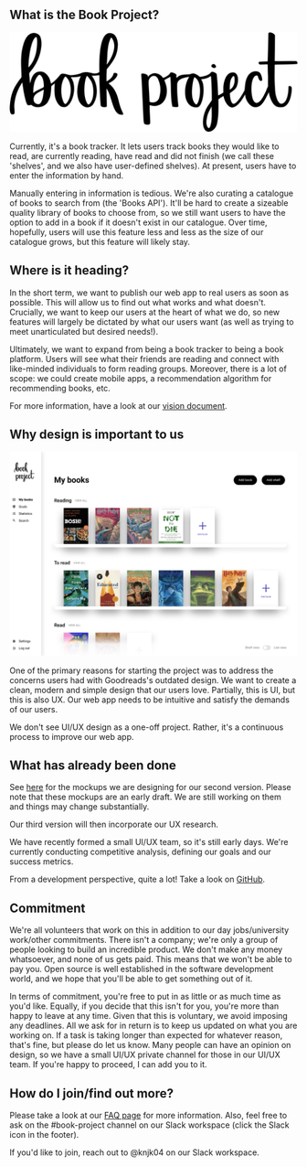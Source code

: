 ## What is the Book Project?

![logo](../images/logo-one-line@5x.png)

Currently, it's a book tracker. It lets users track books they would like to read, are currently 
reading, have read and did not finish (we call these 'shelves', and we also have user-defined shelves). 
At present, users have to enter the information by hand. 

Manually entering in information is tedious. We're also curating a catalogue of books to search from 
(the 'Books API'). It'll be hard to create a sizeable quality library of books to choose from, so we 
still want users to have the option to add in a book if it doesn't exist in our catalogue. Over time, 
hopefully, users will use this feature less and less as the size of our catalogue grows, but this 
feature will likely stay.

## Where is it heading?

In the short term, we want to publish our web app to real users as soon as possible. This will allow 
us to find out what works and what doesn't. Crucially, we want to keep our users at the heart of 
what we do, so new features will largely be dictated by what our users want (as well as trying to 
meet unarticulated but desired needs!).

Ultimately, we want to expand from being a book tracker to being a book platform. Users will see 
what their friends are reading and connect with like-minded individuals to form reading groups. 
Moreover, there is a lot of scope: we could create mobile apps, a recommendation algorithm for 
recommending books, etc.

For more information, have a look at our [vision document](https://github.com/Project-Books/book-project/blob/main/VISION.md).

## Why design is important to us

![home](../images/book-project-home.png)

One of the primary reasons for starting the project was to address the concerns users had with 
Goodreads's outdated design. We want to create a clean, modern and simple design that our users love. 
Partially, this is UI, but this is also UX. Our web app needs to be intuitive and satisfy the 
demands of our users.

We don't see UI/UX design as a one-off project. Rather, it's a continuous process to improve our web app.

## What has already been done

See [here](https://www.figma.com/proto/MWYSlKNoyg3Ja3EAeectcQ/Book-Project-UI-Copy?node-id=1%3A2&scaling=min-zoom) 
for the mockups we are designing for our second version. Please note that these mockups are an early draft. We are 
still working on them and things may change substantially.

Our third version will then incorporate our UX research. 

We have recently formed a small UI/UX team, so it's still early days. We're currently conducting competitive analysis, defining our goals and our success metrics.

From a development perspective, quite a lot! Take a look on [GitHub](https://github.com/Project-Books).

## Commitment

We're all volunteers that work on this in addition to our day jobs/university work/other commitments. 
There isn't a company; we're only a group of people looking to build an incredible product. We don't 
make any money whatsoever, and none of us gets paid. This means that we won't be able to pay you. 
Open source is well established in the software development world, and we hope that you'll be able 
to get something out of it. 

In terms of commitment, you're free to put in as little or as much time as you'd like. Equally, if 
you decide that this isn't for you, you're more than happy to leave at any time. Given that this is 
voluntary, we avoid imposing any deadlines. All we ask for in return is to keep us updated on what 
you are working on. If a task is taking longer than expected for whatever reason, that's fine, but 
please do let us know. Many people can have an opinion on design, so we have a small UI/UX private 
channel for those in our UI/UX team. If you're happy to proceed, I can add you to it.

## How do I join/find out more?

Please take a look at our [FAQ page](https://github.com/Project-Books/book-project/wiki/FAQ) for 
more information. Also, feel free to ask on the #book-project channel on our Slack workspace 
(click the Slack icon in the footer).

If you'd like to join, reach out to @knjk04 on our Slack workspace.
